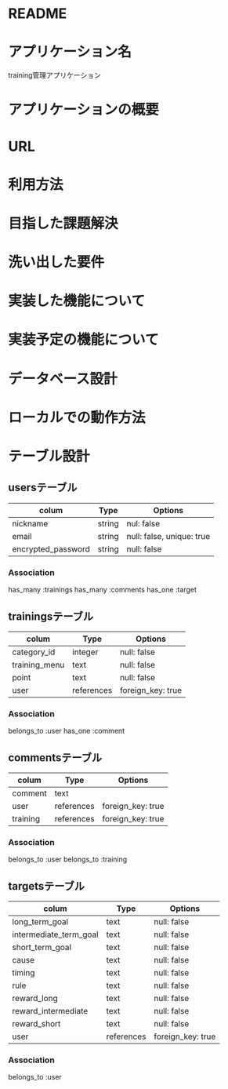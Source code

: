 # README

# アプリケーション名
training管理アプリケーション

# アプリケーションの概要

# URL

# 利用方法

# 目指した課題解決

# 洗い出した要件

# 実装した機能について

# 実装予定の機能について

# データベース設計

# ローカルでの動作方法

# テーブル設計

## usersテーブル

|colum               | Type    | Options                   |
| -------------------|-------- |-------------------------- |
| nickname           | string  | nul: false                |
| email              | string  | null: false, unique: true |
| encrypted_password | string  | null: false               |


### Association
has_many :trainings
has_many :comments
has_one :target

## trainingsテーブル

|colum                 | Type       | Options           |
| ---------------------|----------- |------------------ |
| category_id          | integer    | null: false       |
| training_menu        | text       | null: false       |
| point                | text       | null: false       |
| user                 | references | foreign_key: true |
 
### Association
belongs_to :user
has_one :comment

 ## commentsテーブル
|colum      | Type       | Options           |
| ----------|----------- |------------------ |
| comment   | text       |                   |
| user      | references | foreign_key: true |
| training  | references | foreign_key: true |

### Association
belongs_to :user
belongs_to :training

## targetsテーブル
|colum                   | Type       | Options           |
| -----------------------| -----------|-------------------|
| long_term_goal         | text       | null: false       |
| intermediate_term_goal | text       | null: false       |
| short_term_goal        | text       | null: false       |
| cause                  | text       | null: false       |
| timing                 | text       | null: false       |
| rule                   | text       | null: false       |
| reward_long            | text       | null: false       |
| reward_intermediate    | text       | null: false       |
| reward_short           | text       | null: false       |
| user                   | references | foreign_key: true |

### Association
belongs_to :user